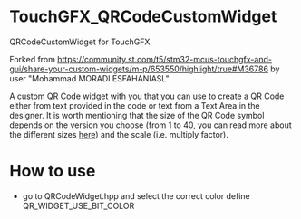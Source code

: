 # TouchGFX_QRCodeCustomWidget
QRCodeCustomWidget for TouchGFX

Forked from https://community.st.com/t5/stm32-mcus-touchgfx-and-gui/share-your-custom-widgets/m-p/653550/highlight/true#M36786
by user "Mohammad MORADI ESFAHANIASL"

A custom QR Code widget with you that you can use to create a QR Code either from text provided in the code or text from a Text Area in the designer. 
It is worth mentioning that the size of the QR Code symbol depends on the version you choose (from 1 to 40, you can read more about the different sizes [here](https://www.qrcode.com/en/about/version.html)) and the scale (i.e. multiply factor). 

# How to use

* go to QRCodeWidget.hpp and select the correct color define QR_WIDGET_USE_<N>BIT_COLOR
